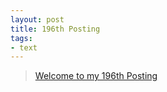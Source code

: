 ```yaml
---
layout: post
title: 196th Posting
tags: 
- text
---
```


> [Welcome to my 196th Posting](https://janghan-kor.tistory.com/910)


